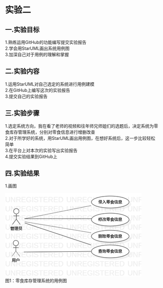 # 实验二

## 一.实验目标

1.熟练运用GitHub的功能编写提交实验报告  
2.学会用StarUML画出系统用例图  
3.加深自己对于用例的理解和掌握

## 二.实验内容

1.运用StarUML对自己选定的系统进行用例建模  
2.在GitHub上编写这次的实验报告  
3.提交自己的实验报告

## 三.实验步骤

1.选定系统方向，我在看了老师的视频和往年师兄师姐们的选题后，决定系统为零食库存管理系统，分别对零食信息进行增删改查  
2.对于所学好的系统，用StarUML画出用例图，在想好系统后，这一步比较轻松简单  
3.在平台上对本次的实验写出实验报告  
4.提交实验结果到GitHub上

## 四.实验结果

1.画图

![用例图](./Lab2_UseCaseDiagram.jpg)  
图1：零食库存管理系统的用例图
